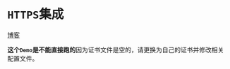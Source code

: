 # `HTTPS`集成

[博客](https://blog.csdn.net/qq_27525611/article/details/108653529)

**这个`Demo`是不能直接跑的**因为证书文件是空的，请更换为自己的证书并修改相关配置文件。

